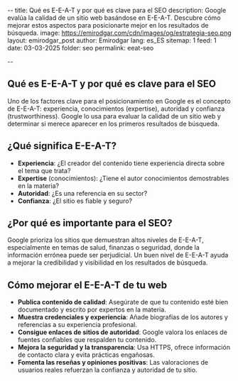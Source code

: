 --
title: Qué es E-E-A-T y por qué es clave para el SEO
description: Google evalúa la calidad de un sitio web basándose en E-E-A-T. Descubre cómo mejorar estos aspectos para posicionarte mejor en los resultados de búsqueda.
image: https://emirodgar.com/cdn/images/og/estrategia-seo.png
layout: emirodgar_post
author: Emirodgar
lang: es_ES
sitemap: 1
feed: 1
date: 03-03-2025
folder: seo
permalink: eeat-seo

--

## Qué es E-E-A-T y por qué es clave para el SEO

Uno de los factores clave para el posicionamiento en Google es el concepto de E-E-A-T: experiencia, conocimientos (expertise), autoridad y confianza (trustworthiness). Google lo usa para evaluar la calidad de un sitio web y determinar si merece aparecer en los primeros resultados de búsqueda.

## ¿Qué significa E-E-A-T?

- **Experiencia**: ¿El creador del contenido tiene experiencia directa sobre el tema que trata?
- **Expertise** (conocimientos): ¿Tiene el autor conocimientos demostrables en la materia?
- **Autoridad**: ¿Es una referencia en su sector?
- **Confianza**: ¿El sitio es fiable y seguro?

## ¿Por qué es importante para el SEO?

Google prioriza los sitios que demuestran altos niveles de E-E-A-T, especialmente en temas de salud, finanzas o seguridad, donde la información errónea puede ser perjudicial. Un buen nivel de E-E-A-T ayuda a mejorar la credibilidad y visibilidad en los resultados de búsqueda.

## Cómo mejorar el E-E-A-T de tu web

- **Publica contenido de calidad**: Asegúrate de que tu contenido esté bien documentado y escrito por expertos en la materia.
- **Muestra credenciales y experiencia**: Añade biografías de los autores y referencias a su experiencia profesional.
- **Consigue enlaces de sitios de autoridad**: Google valora los enlaces de fuentes confiables que respalden tu contenido.
- **Mejora la seguridad y la transparencia**: Usa HTTPS, ofrece información de contacto clara y evita prácticas engañosas.
- **Fomenta las reseñas y opiniones positivas**: Las valoraciones de usuarios reales refuerzan la confianza y autoridad de tu sitio.

